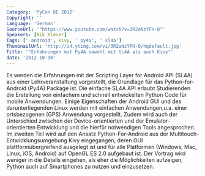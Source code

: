```yaml
---
Category: 'PyCon DE 2012'
Copyright: ''
Language: 'German'
SourceUrl: '"https://www.youtube.com/watch?v=3R2aNzYFH-Q"'
Speakers: [Nik Klever]
Tags: [' android', kivy, ' py4a', ' sl4a']
ThumbnailUrl: 'http://i4.ytimg.com/vi/3R2aNzYFH-Q/hqdefault.jpg'
Title: '"Erfahrungen mit Py4A sowohl mit SL4A als auch Kivy"'
date: '2012-10-30'
---
```

Es werden die Erfahrungen mit der Scripting Layer for Android API (SL4A) aus
einer Lehrveranstaltung vorgestellt, die Grundlage für das Python-for-Android
(Py4A) Package ist. Die einfache SL4A API erlaubt Studierenden die Erstellung
von einfachem und schnell entwickelten Python Code für mobile Anwendungen.
Einige Eigenschaften der Android GUI und des darunterliegenden Linux werden
mit einfachen Anwendungen,u.a. einer ortsbezogenen (GPS) Anwendung
vorgestellt. Zudem wird auch der Unterschied zwischen der Device-orientierten
und der Emulator-orientierten Entwicklung und die hierfür notwendigen Tools
angesprochen. Im zweiten Teil wird auf den Ansatz Python-For-Android aus der
Multitouch-Entwicklungsumgebung Kivy eingegangen, deren GUI
plattformübergreifend ausgelegt ist und für alle Platformen (Windows, Mac,
Linux, iOS, Android) auf OpenGL ES 2.0 aufgebaut ist. Der Vortrag wird weniger
in die Details eingehen, als eher die Möglichkeiten aufzeigen, Python auch auf
Smartphones zu nutzen und einzusetzen.

